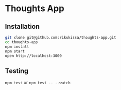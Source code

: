 # Thoughts App

## Installation

```bash
git clone git@github.com:rikukissa/thoughts-app.git
cd thoughts-app
npm install
npm start
open http://localhost:3000
```

## Testing

`npm test` 
or
`npm test -- --watch`

